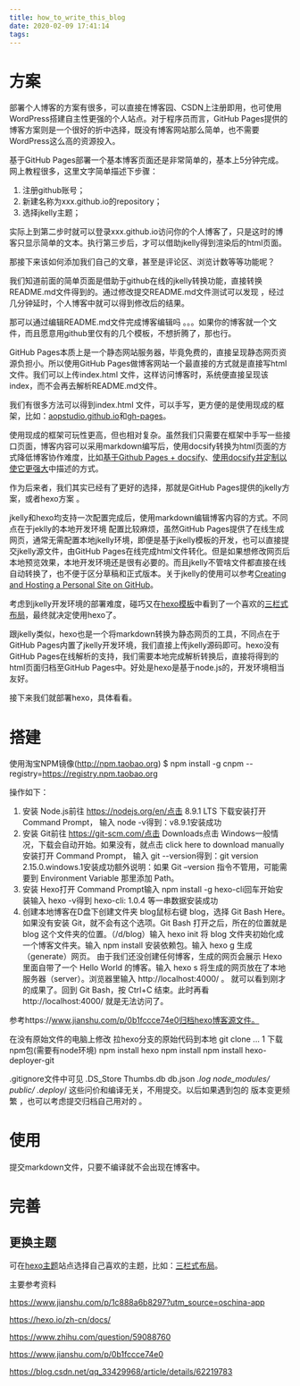 ```yaml
---
title: how_to_write_this_blog
date: 2020-02-09 17:41:14
tags:
---
```


# 方案

部署个人博客的方案有很多，可以直接在博客园、CSDN上注册即用，也可使用WordPress搭建自主性更强的个人站点。对于程序员而言，GitHub Pages提供的博客方案则是一个很好的折中选择，既没有博客网站那么简单，也不需要WordPress这么高的资源投入。

基于GitHub Pages部署一个基本博客页面还是非常简单的，基本上5分钟完成。网上教程很多，这里文字简单描述下步骤：

1. 注册github账号；
2. 新建名称为xxx.github.io的repository；
3. 选择jkelly主题；

实际上到第二步时就可以登录xxx.github.io访问你的个人博客了，只是这时的博客只显示简单的文本。执行第三步后，才可以借助jkelly得到渲染后的html页面。

那接下来该如何添加我们自己的文章，甚至是评论区、浏览计数等等功能呢？

我们知道前面的简单页面是借助于github在线的jkelly转换功能，直接转换README.md文件得到的。通过修改提交README.md文件测试可以发现 ，经过几分钟延时，个人博客中就可以得到修改后的结果。

那可以通过编辑README.md文件完成博客编辑吗 。。。如果你的博客就一个文件，而且愿意用github里仅有的几个模板，不想折腾了，那也行。

GitHub Pages本质上是一个静态网站服务器，毕竟免费的，直接呈现静态网页资源负担小。所以使用GitHub Pages做博客网站一个最直接的方式就是直接写html文件。我们可以上传index.html 文件，这样访问博客时，系统便直接呈现该index，而不会再去解析README.md文件。

我们有很多方法可以得到index.html 文件，可以手写，更方便的是使用现成的框架，比如：[aopstudio.github.io](https://github.com/aopstudio/aopstudio.github.io)和[gh-pages](https://github.com/woshidandan/xiaohe/tree/gh-pages)。

使用现成的框架可玩性更高，但也相对复杂。虽然我们只需要在框架中手写一些接口页面，博客内容可以采用markdown编写后，使用docsify转换为html页面的方式降低博客协作难度，比如[基于Github Pages + docsify](https://segmentfault.com/a/1190000021494556)、[使用docsify并定制以使它更强大](https://www.cnblogs.com/aopstudio/p/10732512.html)中描述的方式。

作为后来者，我们其实已经有了更好的选择，那就是GitHub Pages提供的jkelly方案，或者hexo方案 。

jkelly和hexo均支持一次配置完成后，使用markdown编辑博客内容的方式。不同点在于jeklly的本地开发环境 配置比较麻烦，虽然GitHub Pages提供了在线生成网页，通常无需配置本地jkelly环境，即便是基于jkelly模板的开发，也可以直接提交jkelly源文件，由GitHub Pages在线完成html文件转化。但是如果想修改网页后本地预览效果，本地开发环境还是很有必要的。而且jkelly不管啥文件都直接在线自动转换了，也不便于区分草稿和正式版本。关于jkelly的使用可以参考[Creating and Hosting a Personal Site on GitHub](http://jmcglone.com/guides/github-pages/)。

考虑到jkelly开发环境的部署难度，碰巧又在[hexo模板](https://hexo.io/themes/)中看到了一个喜欢的[三栏式布局](https://yelog.org/)，最终就决定使用hexo了。

跟jkelly类似，hexo也是一个将markdown转换为静态网页的工具，不同点在于GitHub Pages内置了jkelly开发环境，我们直接上传jkelly源码即可。hexo没有GitHub Pages在线解析的支持，我们需要本地完成解析转换后，直接将得到的html页面归档至GitHub Pages中。好处是hexo是基于node.js的，开发环境相当友好。

接下来我们就部署hexo，具体看看。

# 搭建


使用淘宝NPM镜像(http://npm.taobao.org) 
$ npm install -g cnpm --registry=https://registry.npm.taobao.org



操作如下：

1. 安装 Node.js前往 https://nodejs.org/en/点击 8.9.1 LTS 下载安装打开 Command Prompt， 输入 node -v得到：v8.9.1安装成功
2. 安装 Git前往 https://git-scm.com/点击 Downloads点击 Windows一般情况，下载会自动开始。如果没有，就点击 click here to download manually安装打开 Command Prompt， 输入 git --version得到：git version 2.15.0.windows.1安装成功额外说明：如果 Git –version 指令不管用，可能需要到 Environment Variable 那里添加 Path。
3. 安装 Hexo打开 Command Prompt输入 npm install -g hexo-cli回车开始安装输入 hexo -v得到 hexo-cli: 1.0.4 等一串数据安装成功
4. 创建本地博客在D盘下创建文件夹 blog鼠标右键 blog，选择 Git Bash Here。 如果没有安装 Git，就不会有这个选项。Git Bash 打开之后，所在的位置就是 blog 这个文件夹的位置。（/d/blog）输入 hexo init 将 blog 文件夹初始化成一个博客文件夹。输入 npm install 安装依赖包。输入 hexo g 生成（generate）网页。 由于我们还没创建任何博客，生成的网页会展示 Hexo 里面自带了一个 Hello World 的博客。输入 hexo s 将生成的网页放在了本地服务器（server）。浏览器里输入 http://localhost:4000/ 。 就可以看到刚才的成果了。回到 Git Bash，按 Ctrl+C 结束。此时再看 http://localhost:4000/ 就是无法访问了。



参考https://www.jianshu.com/p/0b1fccce74e0归档hexo博客源文件。

在没有原始文件的电脑上修改
拉hexo分支的原始代码到本地
git clone ...
1
下载npm包(需要有node环境)
npm install hexo
npm install
npm install hexo-deployer-git

.gitignore文件中可见
.DS_Store
Thumbs.db
db.json
*.log
node_modules/
public/
.deploy*/
这些问价和编译无关，不用提交。以后如果遇到包的 版本变更频繁 ，也可以考虑提交归档自己用对的 。

# 使用

提交markdown文件，只要不编译就不会出现在博客中。

# 完善

## 更换主题

可在[hexo主题](https://hexo.io/themes/)站点选择自己喜欢的主题，比如：[三栏式布局](https://github.com/yelog/hexo-theme-3-hexo)。 





主要参考资料 

 https://www.jianshu.com/p/1c888a6b8297?utm_source=oschina-app 

 https://hexo.io/zh-cn/docs/ 

 https://www.zhihu.com/question/59088760 

 https://www.jianshu.com/p/0b1fccce74e0 

 https://blog.csdn.net/qq_33429968/article/details/62219783 
